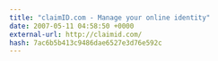 ```yaml
---
title: "claimID.com - Manage your online identity"
date: 2007-05-11 04:58:50 +0000
external-url: http://claimid.com/
hash: 7ac6b5b413c9486dae6527e3d76e592c
---
```



